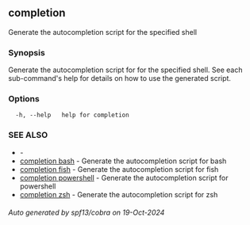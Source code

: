 ##  completion

Generate the autocompletion script for the specified shell

### Synopsis

Generate the autocompletion script for  for the specified shell.
See each sub-command's help for details on how to use the generated script.


### Options

```
  -h, --help   help for completion
```

### SEE ALSO

* [](.md)	 - 
* [ completion bash](_completion_bash.md)	 - Generate the autocompletion script for bash
* [ completion fish](_completion_fish.md)	 - Generate the autocompletion script for fish
* [ completion powershell](_completion_powershell.md)	 - Generate the autocompletion script for powershell
* [ completion zsh](_completion_zsh.md)	 - Generate the autocompletion script for zsh

###### Auto generated by spf13/cobra on 19-Oct-2024
